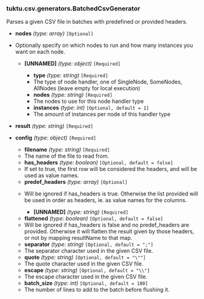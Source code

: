 ### tuktu.csv.generators.BatchedCsvGenerator
Parses a given CSV file in batches with predefined or provided headers.

  * **nodes** *(type: array)* `[Optional]`
  - Optionally specify on which nodes to run and how many instances you want on each node.

    * **[UNNAMED]** *(type: object)* `[Required]`

      * **type** *(type: string)* `[Required]`
      - The type of node handler, one of SingleNode, SomeNodes, AllNodes (leave empty for local execution)

      * **nodes** *(type: string)* `[Required]`
      - The nodes to use for this node handler type

      * **instances** *(type: int)* `[Optional, default = 1]`
      - The amount of instances per node of this handler type

  * **result** *(type: string)* `[Required]`

  * **config** *(type: object)* `[Required]`

    * **filename** *(type: string)* `[Required]`
    - The name of the file to read from.

    * **has_headers** *(type: boolean)* `[Optional, default = false]`
    - If set to true, the first row will be considered the headers, and will be used as value names.

    * **predef_headers** *(type: array)* `[Optional]`
    - Will be ignored if has_headers is true. Otherwise the list provided will be used in order as headers, ie. as value names for the columns.

      * **[UNNAMED]** *(type: string)* `[Required]`

    * **flattened** *(type: boolean)* `[Optional, default = false]`
    - Will be ignored if has_headers is false and no predef_headers are provided. Otherwise it will flatten the result given by those headers, or not by mapping resultName to that map.

    * **separator** *(type: string)* `[Optional, default = ";"]`
    - The separator character used in the given CSV file.

    * **quote** *(type: string)* `[Optional, default = "\""]`
    - The quote character used in the given CSV file.

    * **escape** *(type: string)* `[Optional, default = "\\"]`
    - The escape character used in the given CSV file.

    * **batch_size** *(type: int)* `[Optional, default = 100]`
    - The number of lines to add to the batch before flushing it.

